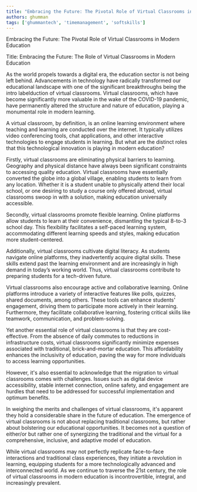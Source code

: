 ```yaml
---
title: "Embracing the Future: The Pivotal Role of Virtual Classrooms in Modern Education"  # Wrap the title in double quotes
authors: ghumman
tags: ['ghummantech', 'timemanagement', 'softskills']
---
```


Embracing the Future: The Pivotal Role of Virtual Classrooms in Modern Education
<!-- truncate -->

Title: Embracing the Future: The Role of Virtual Classrooms in Modern Education

As the world propels towards a digital era, the education sector is not being left behind. Advancements in technology have radically transformed our educational landscape with one of the significant breakthroughs being the intro labelduction of virtual classrooms. Virtual classrooms, which have become significantly more valuable in the wake of the COVID-19 pandemic, have permanently altered the structure and nature of education, playing a monumental role in modern learning. 

A virtual classroom, by definition, is an online learning environment where teaching and learning are conducted over the internet. It typically utilizes video conferencing tools, chat applications, and other interactive technologies to engage students in learning. But what are the distinct roles that this technological innovation is playing in modern education?

Firstly, virtual classrooms are eliminating physical barriers to learning. Geography and physical distance have always been significant constraints to accessing quality education. Virtual classrooms have essentially converted the globe into a global village, enabling students to learn from any location. Whether it is a student unable to physically attend their local school, or one desiring to study a course only offered abroad, virtual classrooms swoop in with a solution, making education universally accessible. 

Secondly, virtual classrooms promote flexible learning. Online platforms allow students to learn at their convenience, dismantling the typical 8-to-3 school day. This flexibility facilitates a self-paced learning system, accommodating different learning speeds and styles, making education more student-centered.


Additionally, virtual classrooms cultivate digital literacy. As students navigate online platforms, they inadvertently acquire digital skills. These skills extend past the learning environment and are increasingly in high demand in today’s working world. Thus, virtual classrooms contribute to preparing students for a tech-driven future. 

Virtual classrooms also encourage active and collaborative learning. Online platforms introduce a variety of interactive features like polls, quizzes, shared documents, among others. These tools can enhance students' engagement, driving them to participate more actively in their learning. Furthermore, they facilitate collaborative learning, fostering critical skills like teamwork, communication, and problem-solving. 

Yet another essential role of virtual classrooms is that they are cost-effective. From the absence of daily commutes to reductions in infrastructure costs, virtual classrooms significantly minimize expenses associated with traditional, brick-and-mortar education. This affordability enhances the inclusivity of education, paving the way for more individuals to access learning opportunities.

However, it's also essential to acknowledge that the migration to virtual classrooms comes with challenges. Issues such as digital device accessibility, stable internet connection, online safety, and engagement are hurdles that need to be addressed for successful implementation and optimum benefits. 

In weighing the merits and challenges of virtual classrooms, it's apparent they hold a considerable share in the future of education. The emergence of virtual classrooms is not about replacing traditional classrooms, but rather about bolstering our educational opportunities. It becomes not a question of either/or but rather one of synergizing the traditional and the virtual for a comprehensive, inclusive, and adaptive model of education.

While virtual classrooms may not perfectly replicate face-to-face interactions and traditional class experiences, they initiate a revolution in learning, equipping students for a more technologically advanced and interconnected world. As we continue to traverse the 21st century, the role of virtual classrooms in modern education is incontrovertible, integral, and increasingly prevalent.
